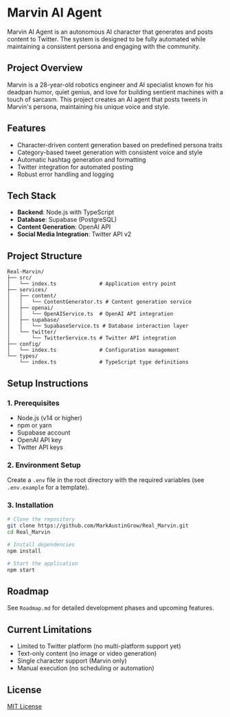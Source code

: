 # Marvin AI Agent

Marvin AI Agent is an autonomous AI character that generates and posts content to Twitter. The system is designed to be fully automated while maintaining a consistent persona and engaging with the community.

## Project Overview

Marvin is a 28-year-old robotics engineer and AI specialist known for his deadpan humor, quiet genius, and love for building sentient machines with a touch of sarcasm. This project creates an AI agent that posts tweets in Marvin's persona, maintaining his unique voice and style.

## Features

- Character-driven content generation based on predefined persona traits
- Category-based tweet generation with consistent voice and style
- Automatic hashtag generation and formatting
- Twitter integration for automated posting
- Robust error handling and logging

## Tech Stack

- **Backend**: Node.js with TypeScript
- **Database**: Supabase (PostgreSQL)
- **Content Generation**: OpenAI API
- **Social Media Integration**: Twitter API v2

## Project Structure

```
Real-Marvin/
├── src/
│   └── index.ts              # Application entry point
├── services/
│   ├── content/
│   │   └── ContentGenerator.ts # Content generation service
│   ├── openai/
│   │   └── OpenAIService.ts  # OpenAI API integration
│   ├── supabase/
│   │   └── SupabaseService.ts # Database interaction layer
│   └── twitter/
│       └── TwitterService.ts # Twitter API integration
├── config/
│   └── index.ts              # Configuration management
└── types/
    └── index.ts              # TypeScript type definitions
```

## Setup Instructions

### 1. Prerequisites

- Node.js (v14 or higher)
- npm or yarn
- Supabase account
- OpenAI API key
- Twitter API keys

### 2. Environment Setup

Create a `.env` file in the root directory with the required variables (see `.env.example` for a template).

### 3. Installation

```bash
# Clone the repository
git clone https://github.com/MarkAustinGrow/Real_Marvin.git
cd Real_Marvin

# Install dependencies
npm install

# Start the application
npm start
```

## Roadmap

See `Roadmap.md` for detailed development phases and upcoming features.

## Current Limitations

- Limited to Twitter platform (no multi-platform support yet)
- Text-only content (no image or video generation)
- Single character support (Marvin only)
- Manual execution (no scheduling or automation)

## License

[MIT License](LICENSE)

